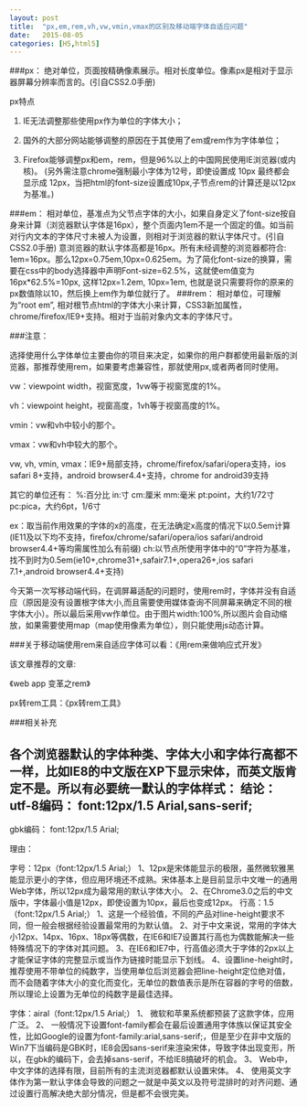 ```yaml
---
layout: post
title:  "px,em,rem,vh,vw,vmin,vmax的区别及移动端字体自适应问题"
date:   2015-08-05 
categories: [H5,html5]
---
```

###px：
绝对单位，页面按精确像素展示。相对长度单位。像素px是相对于显示器屏幕分辨率而言的。(引自CSS2.0手册)

px特点

1. IE无法调整那些使用px作为单位的字体大小；

2. 国外的大部分网站能够调整的原因在于其使用了em或rem作为字体单位；

3. Firefox能够调整px和em，rem，但是96%以上的中国网民使用IE浏览器(或内核)。
(另外需注意chrome强制最小字体为12号，即使设置成 10px 最终都会显示成 12px，当把html的font-size设置成10px,子节点rem的计算还是以12px为基准。)

###em：
相对单位，基准点为父节点字体的大小，如果自身定义了font-size按自身来计算（浏览器默认字体是16px），整个页面内1em不是一个固定的值。如当前对行内文本的字体尺寸未被人为设置，则相对于浏览器的默认字体尺寸。(引自CSS2.0手册)
意浏览器的默认字体高都是16px。所有未经调整的浏览器都符合: 1em=16px。那么12px=0.75em,10px=0.625em。为了简化font-size的换算，需要在css中的body选择器中声明Font-size=62.5%，这就使em值变为 16px*62.5%=10px, 这样12px=1.2em, 10px=1em, 也就是说只需要将你的原来的px数值除以10，然后换上em作为单位就行了。
###rem：
相对单位，可理解为“root em”, 相对根节点html的字体大小来计算，CSS3新加属性，chrome/firefox/IE9+支持。相对于当前对象内文本的字体尺寸。

###注意：

 选择使用什么字体单位主要由你的项目来决定，如果你的用户群都使用最新版的浏览器，那推荐使用rem，如果要考虑兼容性，那就使用px,或者两者同时使用。

vw：viewpoint width，视窗宽度，1vw等于视窗宽度的1%。

vh：viewpoint height，视窗高度，1vh等于视窗高度的1%。

vmin：vw和vh中较小的那个。

vmax：vw和vh中较大的那个。

vw, vh, vmin, vmax：IE9+局部支持，chrome/firefox/safari/opera支持，ios safari 8+支持，android browser4.4+支持，chrome for android39支持

其它的单位还有：
%:百分比
in:寸
cm:厘米
mm:毫米
pt:point，大约1/72寸
pc:pica，大约6pt，1/6寸


ex：取当前作用效果的字体的x的高度，在无法确定x高度的情况下以0.5em计算(IE11及以下均不支持，firefox/chrome/safari/opera/ios safari/android browser4.4+等均需属性加么有前缀)
ch:以节点所使用字体中的“0”字符为基准，找不到时为0.5em(ie10+,chrome31+,safair7.1+,opera26+,ios safari 7.1+,android browser4.4+支持)

今天第一次写移动端代码，在调屏幕适配的问题时，使用rem时，字体并没有自适应（原因是没有设置根字体大小,而且需要使用媒体查询不同屏幕来确定不同的根字体大小）。所以最后采用vw作单位。由于图片width:100%,所以图片会自动缩放，如果需要使用map（map使用像素为单位），则只能使用js动态计算。

###关于移动端使用rem来自适应字体可以看：《用rem来做响应式开发》

该文章推荐的文章:

《web app 变革之rem》

px转rem工具：《px转rem工具》

###相关补充

各个浏览器默认的字体种类、字体大小和字体行高都不一样，比如IE8的中文版在XP下显示宋体，而英文版肯定不是。所以有必要统一默认的字体样式： 
结论：
utf-8编码：
font:12px/1.5 Arial,sans-serif;
----------------------------------
gbk编码：
font:12px/1.5 Arial;

理由：

字号：12px（font:12px/1.5 Arial;）
1、12px是宋体能显示的极限，虽然微软雅黑能显示更小的字体，但应用环境还不成熟。宋体基本上是目前显示中文唯一的通用Web字体，所以12px成为最常用的默认字体大小。
2、在Chrome3.0之后的中文版中，字体最小值是12px，即使设置为10px，最后也变成12px。
行高：1.5（font:12px/1.5 Arial;）
1、这是一个经验值，不同的产品对line-height要求不同，但一般会根据经验设置最常用的为默认值。
2、对于中文来说，常用的字体大小12px、14px、16px、18px等偶数，在IE6和IE7设置其行高也为偶数能解决一些特殊情况下的字体对其问题。
3、在IE6和IE7中，行高值必须大于字体的2px以上才能保证字体的完整显示或当作为链接时能显示下划线。
4、设置line-height时，推荐使用不带单位的纯数字，当使用单位后浏览器会把line-height定位绝对值，而不会随着字体大小的变化而变化，无单位的数值表示是所在容器的字号的倍数，所以理论上设置为无单位的纯数字是最佳选择。
 
字体：airal（font:12px/1.5 Arial;）
1、  微软和苹果系统都预装了这款字体，应用广泛。
2、  一般情况下设置font-family都会在最后设置通用字体族以保证其安全性，比如Google的设置为font-family:arial,sans-serif;，但是至少在非中文版的Win7下当编码是GBK时，IE8会因sans-serif来渲染宋体，导致字体出现变形，所以，在gbk的编码下，会去掉sans-serif，不给IE8搞破坏的机会。
3、  Web中，中文字体的选择有限，目前所有的主流浏览器都默认设置宋体。
4、  使用英文字体作为第一默认字体会导致的问题之一就是中英文以及符号混排时的对齐问题、通过设置行高解决绝大部分情况，但是都不会很完美。


[《web app 变革之rem》]:http://520ued.com/article/549125815f85b6b44ca20b2b

[《px转rem工具》]:http://www.520ued.com/tools/rem
[《用rem来做响应式开发》]:http://www.520ued.com/article/53e98eafbb16a74c41b5de77